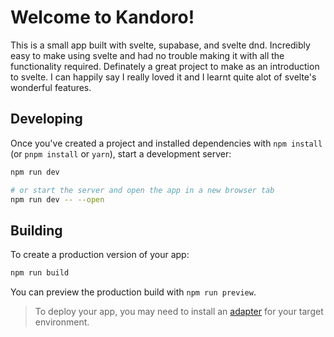 # Welcome to Kandoro!

This is a small app built with svelte, supabase, and svelte dnd. Incredibly easy to make using svelte and had no trouble making it with all the functionality required. Definately a great project to make as an introduction to svelte. I can happily say I really loved it and I learnt quite alot of svelte's wonderful features. 

## Developing

Once you've created a project and installed dependencies with `npm install` (or `pnpm install` or `yarn`), start a development server:

```bash
npm run dev

# or start the server and open the app in a new browser tab
npm run dev -- --open
```

## Building

To create a production version of your app:

```bash
npm run build
```

You can preview the production build with `npm run preview`.

> To deploy your app, you may need to install an [adapter](https://kit.svelte.dev/docs/adapters) for your target environment.
